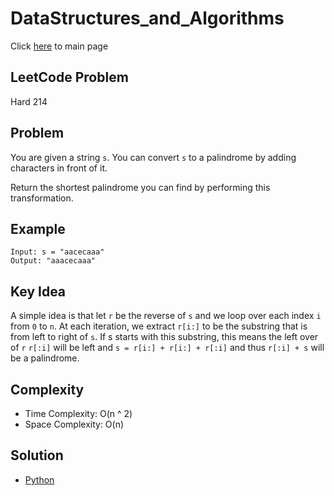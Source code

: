 # DataStructures_and_Algorithms
Click [here](../../README.md) to main page

## LeetCode Problem
Hard 214

## Problem
You are given a string `s`. You can convert `s` to a palindrome by adding characters in front of it.

Return the shortest palindrome you can find by performing this transformation.

## Example
```
Input: s = "aacecaaa"
Output: "aaacecaaa"
```

## Key Idea
A simple idea is that let `r` be the reverse of `s` and we loop over each index `i` from `0` to `n`. At each iteration, we extract `r[i:]` to be the substring that is from left to right of `s`. If s starts with this substring, this means the left over of `r` `r[:i]` will be left and `s = r[i:] + r[i:] + r[:i]` and thus `r[:i] + s` will be a palindrome.

## Complexity
- Time Complexity: O(n ^ 2)
- Space Complexity: O(n)

## Solution
- [Python](./solution.py)